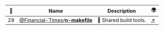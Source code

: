 |:star2: | Name | Description | 🌍|
|---|---|---|---|
|28|[@Financial-Times](https://github.com/Financial-Times)/[**n-makefile**](https://github.com/Financial-Times/n-makefile)|:lollipop: Shared build tools.|[:arrow_upper_right:](https://www.gnu.org/software/make/manual/make.html)|


